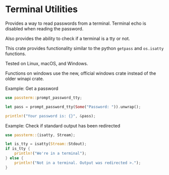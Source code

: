 # Terminal Utilities

Provides a way to read passwords from a terminal. Terminal echo is disabled
when reading the password.

Also provides the ability to check if a terminal is a tty or not.

This crate provides functionality similar to the python `getpass` and `os.isatty`
functions.

Tested on Linux, macOS, and Windows.

Functions on windows use the new, official windows crate instead of the older
winapi crate.

Example: Get a password

```rust
use passterm::prompt_password_tty;

let pass = prompt_password_tty(Some("Password: ")).unwrap();

println!("Your password is: {}", &pass);
```

Example: Check if standard output has been redirected

```rust
use passterm::{isatty, Stream};

let is_tty = isatty(Stream::Stdout);
if is_tty {
    println!("We're in a terminal");
} else {
    println!("Not in a terminal. Output was redirected >.");
}
```
